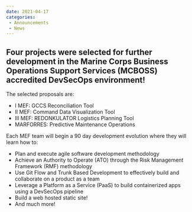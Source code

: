 ```yaml
---
date: 2021-04-17
categories: 
 - Announcements
 - News
---
```


## Four projects were selected for further development in the Marine Corps Business Operations Support Services (MCBOSS) accredited DevSecOps environment!
 The selected proposals are: 
  * I MEF: GCCS Reconciliation Tool
  * II MEF: Command Data Visualization Tool
  * III MEF: REDONKULATOR Logistics Planning Tool
  * MARFORRES: Predictive Maintenance Operations

Each MEF team will begin a 90 day development evolution where they will learn how to: 
  * Plan and execute agile software development methodology
  * Achieve an Authority to Operate (ATO) through the Risk Management Framework (RMF) methodology
  * Use Git Flow and Trunk Based Development to effectively build and collaborate on a product as a team
  * Leverage a Platform as a Service (PaaS) to build containerized apps using a DevSecOps pipeline
  * Build a web hosted static site!
  * And much more!
